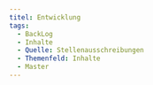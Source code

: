 ```yaml
---
titel: Entwicklung
tags:
  - BackLog
  - Inhalte
  - Quelle: Stellenausschreibungen
  - Themenfeld: Inhalte
  - Master
---
```

